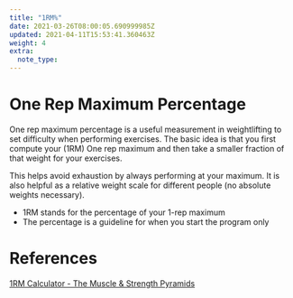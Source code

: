 ```yaml
---
title: "1RM%"
date: 2021-03-26T08:00:05.690999985Z
updated: 2021-04-11T15:53:41.360463Z
weight: 4
extra:
  note_type:  
---
```


# One Rep Maximum Percentage

One rep maximum percentage is a useful measurement in weightlifting to set difficulty when performing exercises. The basic idea is that you first compute your (1RM) One rep maximum and then take a smaller fraction of that weight for your exercises.

This helps avoid exhaustion by always performing at your maximum. It is also helpful as a relative weight scale for different people (no absolute weights necessary).

- 1RM stands for the percentage of your 1-rep maximum
- The percentage is a guideline for when you start the program only

# References

[1RM Calculator - The Muscle & Strength Pyramids](https://muscleandstrengthpyramids.com/1rm-calculator/)

